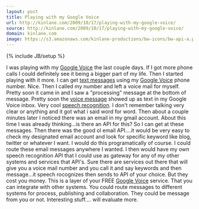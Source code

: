 ```yaml
---
layout: post
title: Playing with my Google Voice
url: http://kinlane.com/2009/10/17/playing-with-my-google-voice/
source: http://kinlane.com/2009/10/17/playing-with-my-google-voice/
domain: kinlane.com
image: https://s3.amazonaws.com/kinlane-productions/bw-icons/bw-api-a.png
---
```

{% include JB/setup %}<p>
     I was playing with my <a href="https://www.google.com/voice/">Google Voice</a> the last couple days. If I got more phone calls I could definitely see it being a bigger part of my life. Then I started playing with it more. I can get <a class="zem_slink"
        title="Text messaging"
        rel="wikipedia"
        href="http://en.wikipedia.org/wiki/Text_messaging">text messages</a> using my <a href="https://www.google.com/voice/https://www.google.com/voice/">Google Voice</a> phone number. Nice. Then I called my number and left a voice mail for myself. Pretty soon it came in and I saw a "processing" message at the bottom of message. Pretty soon the <a class="zem_slink"
        title="Voice message"
        rel="wikipedia"
        href="http://en.wikipedia.org/wiki/Voice_message">voice message</a> showed up as text in my Google Voice inbox. Very cool <a class="zem_slink"
        title="Speech recognition"
        rel="wikipedia"
        href="http://en.wikipedia.org/wiki/Speech_recognition">speech recognition</a>. I don't remember talking very clear or anything and it got what i said word for word. Then about a couple minutes later I noticed there was an email in my gmail account. About this time I was already thinking...is there an API for this? So I can get at these messages. Then there was the good ol email API....it would be very easy to check my designated email account and look for specific keyword like blog, twitter or whatever I want. I would do this programatically of course. I could route these email messages anywhere I wanted. I then would have my own speech recognition API that I could use as gateway for any of my other systems and services that API's. Sure there are services out there that will give you a voice mail number and you call it and say keywords and then message...it speech rocognizes then sends to API of your choice. But they cost you money. This is a layer of your FREE <a href="https://www.google.com/voice/">Google Voice</a> service. That you can integrate with other systems. You could route messages to different systems for process, publishing and collaboration. They could be message from you or not. Interesting stuff.... will evaluate more.
</p>